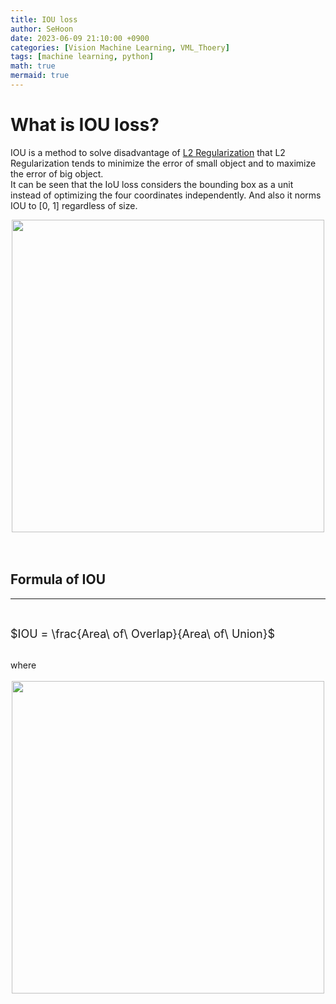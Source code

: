 ```yaml
---
title: IOU loss
author: SeHoon
date: 2023-06-09 21:10:00 +0900
categories: [Vision Machine Learning, VML_Thoery]
tags: [machine learning, python]
math: true
mermaid: true
---
```


# What is IOU loss?
IOU is a method to solve disadvantage of [L2 Regularization](https://csh970605.github.io/posts/L2_Regularization/) that L2 Regularization tends to minimize the error of small object and to maximize the error of big object.<br>
It can be seen that the IoU loss considers the bounding box as a unit instead of optimizing the four coordinates independently. And also it norms IOU to [0, 1] regardless of size.
<center>
<img src="https://github.com/csh970605/csh970605.github.io/assets/28240052/92226cff-757d-492e-bf90-e9ed4f0256a5" width=500>
</center>
<br><br>

## Formula of IOU
---
<br>

<font size=4>

$IOU = \frac{Area\ of\ Overlap}{Area\ of\ Union}$
</font>

<br>
where 
<br><br>

<center>
<img src="https://github.com/csh970605/csh970605.github.io/assets/28240052/c98031b0-0817-463b-8e9e-6b948f5d38a8" width=500>
</center>
<br><br>
